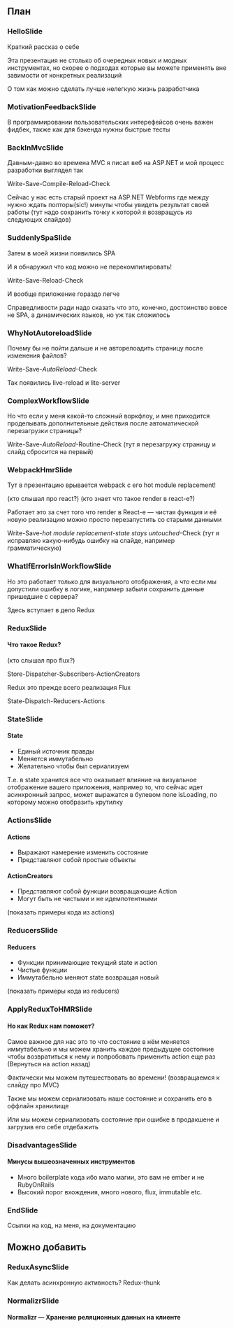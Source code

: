 ## План

### HelloSlide

Краткий рассказ о себе

Эта презентация не столько об очередных новых и модных инструментах, но скорее о подходах которые вы можете применять вне завимости от конкретных реализаций

О том как можно сделать лучше нелегкую жизнь разработчика

### MotivationFeedbackSlide

В программировании пользовательских интерефейсов очень важен фидбек, также как для бэкенда нужны быстрые тесты

### BackInMvcSlide

Давным-давно во времена MVC я писал веб на ASP.NET и мой процесс разработки выглядел так

Write-Save-Compile-Reload-Check

Сейчас у нас есть старый проект на ASP.NET Webforms где между нужно ждать полторы(sic!) минуты чтобы увидеть результат своей работы
(тут надо сохранить точку к которой я возвращусь из следующих слайдов)

### SuddenlySpaSlide

Затем в моей жизни появились SPA

И я обнаружил что код можно не перекомпилировать!

Write-Save-Reload-Check

И вообще приложение гораздо легче

Справедливости ради надо сказать что это, конечно, достоинство вовсе не SPA, а динамических языков, но уж так сложилось

### WhyNotAutoreloadSlide

Почему бы не пойти дальше и не авторелоадить страницу после изменения файлов?

Write-Save-*AutoReload*-Check

Так появились live-reload и lite-server

### ComplexWorkflowSlide

Но что если у меня какой-то сложный воркфлоу, и мне приходится проделывать дополнительные действия после автоматической перезагрузки страницы?

Write-Save-*AutoReload*-Routine-Check (тут я перезагружу страницу и слайд сбросится на первый)

### WebpackHmrSlide

Тут в презентацию врывается webpack с его hot module replacement!

(кто слышал про react?)
(кто знает что такое render в react-е?)

Работает это за счет того что render в React-е — чистая функция и её новую реализацию можно просто перезапустить со старыми данными

Write-Save-*hot module replacement*-*state stays untouched*-Check (тут я исправляю какую-нибудь ошибку на слайде, например грамматическую)

### WhatIfErrorIsInWorkflowSlide

Но это работает только для визуального отображения, а что если мы допустили ошибку в логике, например забыли сохранить данные пришедшие с сервера?

Здесь вступает в дело Redux

### ReduxSlide

#### Что такое Redux?

(кто слышал про flux?)

Store-Dispatcher-Subscribers-ActionCreators

Redux это прежде всего реализация Flux

State-Dispatch-Reducers-Actions

### StateSlide

#### State

* Единый источник правды
* Меняется иммутабельно
* Желательно чтобы был сериализуем

Т.е. в state хранится все что оказывает влияние на визуальное отображение вашего приложения, например то, что сейчас идет асинхронный запрос, может выражатся в булевом поле isLoading, по которому можно отобразить крутилку

### ActionsSlide

#### Actions

* Выражают намерение изменить состояние
* Представляют собой простые объекты

#### ActionCreators

* Представляют собой функции возвращающие Action
* Могут быть не чистыми и не идемпотентными

(показать примеры кода из actions)

### ReducersSlide

#### Reducers

* Функции принимающие текущий state и action
* Чистые функции
* Иммутабельно меняют state возвращая новый

(показать примеры кода из reducers)

### ApplyReduxToHMRSlide

#### Но как Redux нам поможет?
Самое важное для нас это то что состояние в нём меняется иммутабельно и мы можем хранить каждое предыдущее состояние чтобы возвратиться к нему и попробовать применить action еще раз (Вернуться на action назад)

Фактически мы можем путешествовать во времени! (возвращаемся к слайду про MVC)

Также мы можем сериализовать наше состояние и сохранить его в оффлайн хранилище

Или мы можем сериализовать состояние при ошибке в продакшене и загрузив его себе отдебажить

### DisadvantagesSlide

#### Минусы вышеозначенных инструментов

* Много boilerplate кода ибо мало магии, это вам не ember и не RubyOnRails
* Высокий порог вхождения, много нового, flux, immutable etc.

### EndSlide

Ссылки на код, на меня, на документацию

## Можно добавить

### ReduxAsyncSlide

Как делать асинхронную активность? Redux-thunk

### NormalizrSlide

#### Normalizr — Хранение реляционных данных на клиенте
